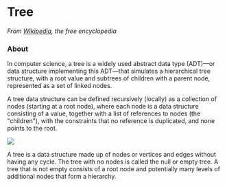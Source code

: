 # Tree
_From [Wikipedia](https://en.wikipedia.org/wiki/Linked_list), the free encyclopedia_
### About
In computer science, a tree is a widely used abstract data type (ADT)—or data structure implementing this ADT—that simulates a hierarchical tree structure, with a root value and subtrees of children with a parent node, represented as a set of linked nodes.

A tree data structure can be defined recursively (locally) as a collection of nodes (starting at a root node), where each node is a data structure consisting of a value, together with a list of references to nodes (the "children"), with the constraints that no reference is duplicated, and none points to the root.


![](https://upload.wikimedia.org/wikipedia/commons/thumb/f/f7/Binary_tree.svg/192px-Binary_tree.svg.png)

A tree is a data structure made up of nodes or vertices and edges without having any cycle. The tree with no nodes is called the null or empty tree. A tree that is not empty consists of a root node and potentially many levels of additional nodes that form a hierarchy.
